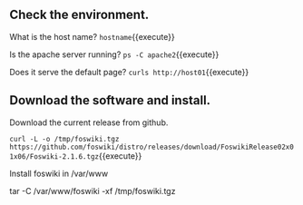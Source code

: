 ## Check the environment.

What is the host name? `hostname`{{execute}}

Is the apache server running? `ps -C apache2`{{execute}}

Does it serve the default page? `curls http://host01`{{execute}}

## Download the software and install.

Download the current release from github.

`curl -L -o /tmp/foswiki.tgz https://github.com/foswiki/distro/releases/download/FoswikiRelease02x01x06/Foswiki-2.1.6.tgz`{{execute}}

Install foswiki in /var/www

tar -C /var/www/foswiki -xf /tmp/foswiki.tgz
